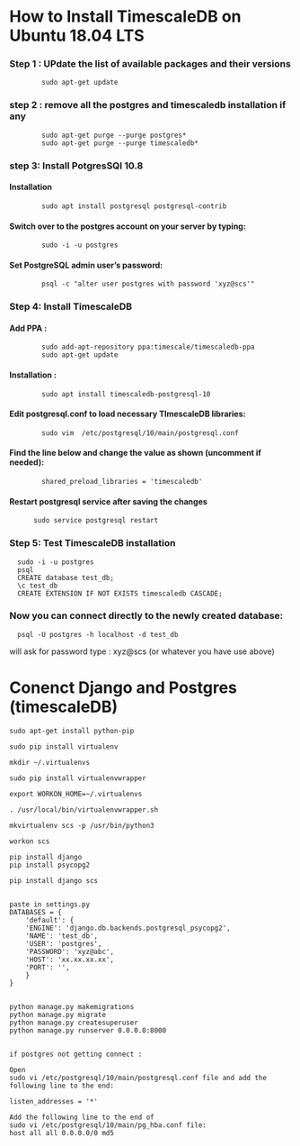 # How to Install TimescaleDB on Ubuntu 18.04 LTS

### Step 1 :  UPdate the list of available packages and their versions
			sudo apt-get update

### step 2 : remove all the postgres and timescaledb installation if any
			sudo apt-get purge --purge postgres*
			sudo apt-get purge --purge timescaledb*

### step 3: Install PotgresSQl 10.8

#### Installation
			sudo apt install postgresql postgresql-contrib

####  Switch over to the postgres account on your server by typing:
			sudo -i -u postgres

####  Set PostgreSQL admin user’s password:
			psql -c "alter user postgres with password 'xyz@scs'"

###  Step 4: Install TimescaleDB

####  Add PPA :
			sudo add-apt-repository ppa:timescale/timescaledb-ppa
			sudo apt-get update

####  Installation :
			sudo apt install timescaledb-postgresql-10

####  Edit postgresql.conf to load necessary TImescaleDB libraries:
			sudo vim  /etc/postgresql/10/main/postgresql.conf

####  Find the line below and change the value as shown (uncomment if needed):
			shared_preload_libraries = 'timescaledb'

####  Restart postgresql service after saving the changes
		  sudo service postgresql restart

### Step 5:  Test TimescaleDB installation
      sudo -i -u postgres
      psql
      CREATE database test_db;
      \c test_db
      CREATE EXTENSION IF NOT EXISTS timescaledb CASCADE;


### Now you can connect directly to the newly created database:
      psql -U postgres -h localhost -d test_db

will ask for password type : xyz@scs (or whatever you have use above)


# Conenct Django and Postgres (timescaleDB)

	sudo apt-get install python-pip

	sudo pip install virtualenv

	mkdir ~/.virtualenvs

	sudo pip install virtualenvwrapper

	export WORKON_HOME=~/.virtualenvs

	. /usr/local/bin/virtualenvwrapper.sh

	mkvirtualenv scs -p /usr/bin/python3

	workon scs

	pip install django
	pip install psycopg2

	pip install django scs


	paste in settings.py
	DATABASES = {
	    'default': {
		'ENGINE': 'django.db.backends.postgresql_psycopg2',
		'NAME': 'test_db',
		'USER': 'postgres',
		'PASSWORD': 'xyz@abc',
		'HOST': 'xx.xx.xx.xx',
		'PORT': '',
	    }
	}


	python manage.py makemigrations
	python manage.py migrate
	python manage.py createsuperuser
	python manage.py runserver 0.0.0.0:8000


	if postgres not getting connect :

	Open 
	sudo vi /etc/postgresql/10/main/postgresql.conf file and add the following line to the end:

	listen_addresses = '*'

	Add the following line to the end of 
	sudo vi /etc/postgresql/10/main/pg_hba.conf file:
	host all all 0.0.0.0/0 md5

